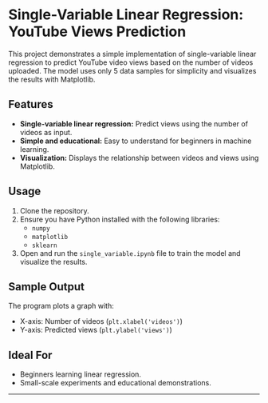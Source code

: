 # Single-Variable Linear Regression: YouTube Views Prediction

This project demonstrates a simple implementation of single-variable linear regression to predict YouTube video views based on the number of videos uploaded. The model uses only 5 data samples for simplicity and visualizes the results with Matplotlib.

## Features

- **Single-variable linear regression:** Predict views using the number of videos as input.
- **Simple and educational:** Easy to understand for beginners in machine learning.
- **Visualization:** Displays the relationship between videos and views using Matplotlib.

## Usage

1. Clone the repository.
2. Ensure you have Python installed with the following libraries:
   - `numpy`
   - `matplotlib`
   - `sklearn`
3. Open and run the `single_variable.ipynb` file to train the model and visualize the results.

## Sample Output

The program plots a graph with:
- X-axis: Number of videos (`plt.xlabel('videos')`)
- Y-axis: Predicted views (`plt.ylabel('views')`)

## Ideal For

- Beginners learning linear regression.
- Small-scale experiments and educational demonstrations.

---


